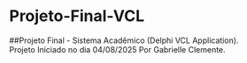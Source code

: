 # Projeto-Final-VCL
##Projeto Final - Sistema Acadêmico  (Delphi VCL Application). \
Projeto Iniciado no dia 04/08/2025 Por Gabrielle Clemente.

